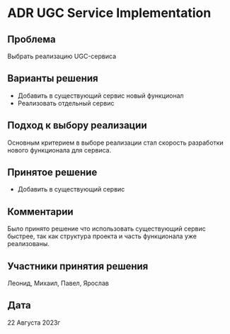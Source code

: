 # ADR UGC Service Implementation

## Проблема

Выбрать реализацию UGC-сервиса

## Варианты решения

- Добавить в существующий сервис новый функционал
- Реализовать отдельный сервис

## Подход к выбору реализации

Основным критерием в выборе реализации стал скорость разработки нового функционала для сервиса.

## Принятое решение

- Добавить в существующий сервис

## Комментарии

Было принято решение что использовать существующий сервис быстрее,
так как структура проекта и часть функционала уже реализованы.

## Участники принятия решения

Леонид, Михаил, Павел, Ярослав

## Дата

22 Августа 2023г
